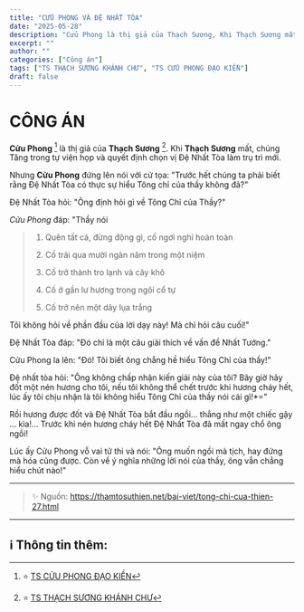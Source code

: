 ```yaml
---
title: "CỬU PHONG VÀ ĐỆ NHẤT TÒA"
date: "2025-05-28"
description: "Cửu Phong là thị giả của Thạch Sương, Khi Thạch Sương mất, chúng Tăng trong tự viện họp và quyết định chọn vị Đệ Nhất Tòa làm trụ trì mới."
excerpt: ""
author: ""
categories: ["Công án"]
tags: ["TS THẠCH SƯƠNG KHÁNH CHƯ", "TS CỬU PHONG ĐẠO KIỀN"]
draft: false
---
```


# CÔNG ÁN

**Cửu Phong** [^1] là thị giả của **Thạch Sương** [^2].
Khi **Thạch Sương** mất, chúng Tăng trong tự viện họp và quyết định chọn vị Đệ Nhất Tòa làm trụ trì mới.

Nhưng **Cửu Phong** đứng lên nói với cử tọa: "Trước hết chúng ta phải biết rằng Đệ Nhất Tòa có thực sự hiểu Tông chỉ của thầy không đả?"

Đệ Nhất Tòa hỏi: "Ông định hỏi gì về Tông Chỉ của Thầy?"

*Cửu Phong* đáp: "Thầy nói

> 1. Quên tất cả, đừng động gì, cố ngơi nghỉ hoàn toàn
>
> 2. Cố trải qua mười ngàn năm trong một niệm
>
> 3. Cố trở thành tro lạnh và cây khô
>
> 4. Cố ở gần lư hương trong ngôi cổ tự
>
> 5. Cố trở nên một dãy lụa trắng

Tôi không hỏi về phần đầu của lời dạy này! Mà chỉ hỏi câu cuối!"

Đệ Nhất Tòa đáp: "Đó chỉ là một câu giải thích về vấn đề Nhất Tướng."

Cửu Phong la lên: "Đó! Tôi biết ông chẳng hề hiểu Tông Chỉ của thầy!"

Đệ nhất tòa hỏi:
"Ông không chấp nhận kiến giải này của tôi?
Bây giờ hãy đốt một nén hương cho tôi, nếu tôi không thể chết trước khi hương cháy hết, lúc ấy tôi chịu nhận là tôi không hiểu Tông Chỉ của thầy nói cái gì!*="

Rồi hương được đốt và Đệ Nhất Tòa bắt đầu ngồi... thẳng như một chiếc gậy ... kìa!...
Trước khi nén hương cháy hết Đệ Nhất Tòa đã mất ngay chổ ông ngồi!

Lúc ấy Cửu Phong vỗ vai tử thi và nói:
"Ông muốn ngồi mà tịch, hay đứng mà hóa cũng được.
Còn về ý nghĩa những lời nói của thầy, ông vẫn chẳng hiểu chút nào!"

***

> ✨ Nguồn: https://thamtosuthien.net/bai-viet/tong-chi-cua-thien-27.html

***

## ℹ️ Thông tin thêm:

[^1]: ⭐️  <a href="https://blog.phapthihoi.org/gt-member/ts-cuu-phong-dao-kien/" target="_blank">TS CỬU PHONG ĐẠO KIỀN</a>
[^2]: ⭐️  <a href="https://blog.phapthihoi.org/gt-member/ts-thach-suong-khanh-chu/" target="_blank">TS THẠCH SƯƠNG KHÁNH CHƯ</a>
